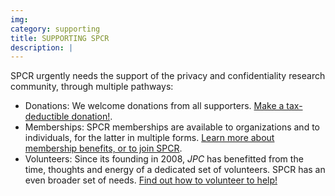 ```yaml
---
img: 
category: supporting
title: SUPPORTING SPCR
description: |
---
```



SPCR urgently needs the support of the privacy and confidentiality research community, through multiple pathways:

- Donations: We welcome donations from all supporters. [Make a tax-deductible donation!](donations).
- Memberships: SPCR memberships are available to organizations and to individuals, for the latter in multiple forms. [Learn more about membership benefits, or to join SPCR](membership).
- Volunteers: Since its founding in 2008, *JPC* has benefitted from the time, thoughts and energy of a dedicated set of volunteers. SPCR has an even broader set of needs. [Find out how to volunteer to help!](volunteers)
